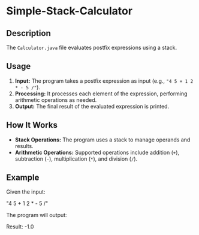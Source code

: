 # Simple-Stack-Calculator

## Description

The `Calculator.java` file evaluates postfix expressions using a stack.

## Usage

1. **Input:** The program takes a postfix expression as input (e.g., `"4 5 + 1 2 * - 5 /"`).
2. **Processing:** It processes each element of the expression, performing arithmetic operations as needed.
3. **Output:** The final result of the evaluated expression is printed.

## How It Works

- **Stack Operations:** The program uses a stack to manage operands and results.
- **Arithmetic Operations:** Supported operations include addition (`+`), subtraction (`-`), multiplication (`*`), and division (`/`).

## Example

Given the input: 

"4 5 + 1 2 * - 5 /"

The program will output:

Result: -1.0



